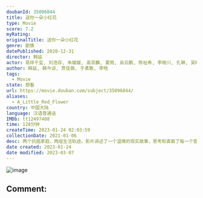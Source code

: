```yaml
---
doubanId: 35096844
title: 送你一朵小红花
type: Movie
score: 7.2
myRating: 
originalTitle: 送你一朵小红花
genre: 剧情
datePublished: 2020-12-31
director: 韩延
actor: 易烊千玺, 刘浩存, 朱媛媛, 高亚麟, 夏雨, 岳云鹏, 陈祉希, 李晓川, 孔琳, 吴晓亮, 张绍刚, 孙强, 安笑歌, 李增辉, 姚未平, 张浩天, 柴陆
author: 韩延, 韩今谅, 贾佳薇, 于勇敢, 李晗
tags:
  - Movie
state: 想看
url: https://movie.douban.com/subject/35096844/
aliases:
  - A_Little_Red_Flower
country: 中国大陆
language: 汉语普通话
IMDb: tt12497408
time: 128分钟
createTime: 2023-01-24 02:03:59
collectionDate: 2021-01-06
desc: 两个抗癌家庭，两组生活轨迹。影片讲述了一个温情的现实故事，思考和直面了每一个普通人都会面临的终极问题——想象死亡随时可能到来，我们唯一要做的就是爱和珍惜。
date created: 2023-01-24
date modified: 2023-03-07
---
```


![image](p2618247457.jpg)

Comment:
---
